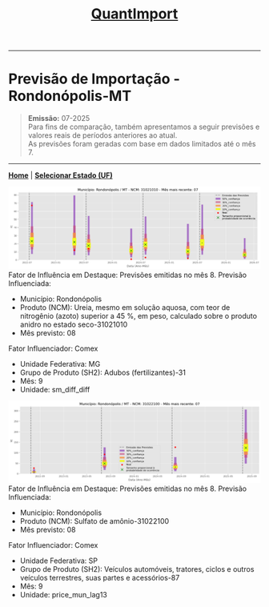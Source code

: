 <header>
<h1><a href="https://quantimportbrazil.github.io/Sobre/">QuantImport</a></h1>
</header>

---

# Previsão de Importação - Rondonópolis-MT

> **Emissão:** 07-2025  
> Para fins de comparação, também apresentamos a seguir previsões e valores reais de períodos anteriores ao atual.  
> As previsões foram geradas com base em dados limitados até o mês 7.

---

**[Home](https://quantimportbrazil.github.io/Sobre/)** | **[Selecionar Estado (UF)](https://quantimportbrazil.github.io/Unidades_Federativas/)**


![Gráfico de Previsão](31021010.png)
Fator de Influência em Destaque:
Previsões emitidas no mês 8.
Previsão Influenciada:
- Município: Rondonópolis
- Produto (NCM): Ureia, mesmo em solução aquosa, com teor de nitrogênio (azoto) superior a 45 %, em peso, calculado sobre o produto anidro no estado seco-31021010 
- Mês previsto: 08


Fator Influenciador: Comex
- Unidade Federativa: MG
- Grupo de Produto (SH2): Adubos (fertilizantes)-31 
- Mês: 9
- Unidade: sm_diff_diff







![Gráfico de Previsão](31022100.png)
Fator de Influência em Destaque:
Previsões emitidas no mês 8.
Previsão Influenciada:
- Município: Rondonópolis
- Produto (NCM): Sulfato de amônio-31022100 
- Mês previsto: 08


Fator Influenciador: Comex
- Unidade Federativa: SP
- Grupo de Produto (SH2): Veículos automóveis, tratores, ciclos e outros veículos terrestres, suas partes e acessórios-87 
- Mês: 9
- Unidade: price_mun_lag13





